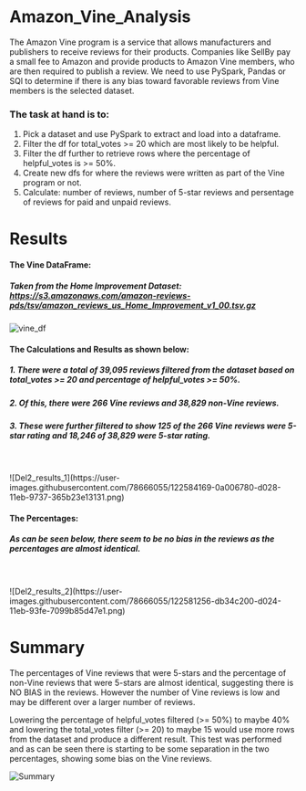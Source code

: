 # Amazon_Vine_Analysis

The Amazon Vine program is a service that allows manufacturers and publishers to receive reviews for their products. Companies like SellBy pay a small fee to Amazon and provide products to Amazon Vine members, who are then required to publish a review.
We need to use PySpark, Pandas or SQl to determine if there is any bias toward favorable reviews from Vine members is the selected dataset.

### The task at hand is to:

1.	Pick a dataset and use PySpark to extract and load into a dataframe.
2.	Filter the df for total_votes >= 20 which are most likely to be helpful.
3.	Filter the df further to retrieve rows where the percentage of helpful_votes is >= 50%.
4.	 Create new dfs for where the reviews were written as part of the Vine program or not.
5.	Calculate: number of reviews, number of 5-star reviews and persentage of reviews for paid and unpaid reviews.

# Results

#### The Vine DataFrame:
##### Taken from the Home Improvement Dataset: https://s3.amazonaws.com/amazon-reviews-pds/tsv/amazon_reviews_us_Home_Improvement_v1_00.tsv.gz

![vine_df](https://user-images.githubusercontent.com/78666055/122581308-e982de00-d024-11eb-8556-ef23cbe98c0c.png)

#### The Calculations and Results as shown below:
##### 1. There were a total of 39,095 reviews filtered from the dataset based on total_votes >= 20 and percentage of helpful_votes >= 50%.
##### 2. Of this, there were 266 Vine reviews and 38,829 non-Vine reviews.
##### 3. These were further filtered to show 125 of the 266 Vine reviews were 5-star rating and 18,246 of 38,829 were 5-star rating.
<br>
<br>
![Del2_results_1](https://user-images.githubusercontent.com/78666055/122584169-0a006780-d028-11eb-9737-365b23e13131.png)

#### The Percentages:
##### As can be seen below, there seem to be no bias in the reviews as the percentages are almost identical.
<br>
<br>
![Del2_results_2](https://user-images.githubusercontent.com/78666055/122581256-db34c200-d024-11eb-93fe-7099b85d47e1.png)


# Summary

The percentages of Vine reviews that were 5-stars and the percentage of non-Vine reviews that were 5-stars are almost identical, suggesting there is NO BIAS in the reviews. However the number of Vine reviews is low and may be different over a larger number of reviews.

Lowering the percentage of helpful_votes filtered (>= 50%) to maybe 40% and lowering the total_votes filter (>= 20) to maybe 15 would use more rows from the dataset and produce a different result.
This test was performed and as can be seen there is starting to be some separation in the two percentages, showing some bias on the Vine reviews.

![Summary](https://user-images.githubusercontent.com/78666055/122580909-79745800-d024-11eb-832f-f32407af72ac.png)
